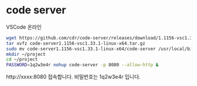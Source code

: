 # code server

VSCode 온라인

```sh
wget https://github.com/cdr/code-server/releases/download/1.1156-vsc1.33.1/code-server1.1156-vsc1.33.1-linux-x64.tar.gz
tar xvfz code-server1.1156-vsc1.33.1-linux-x64.tar.gz
sudo mv code-server1.1156-vsc1.33.1-linux-x64/code-server /usr/local/bin
mkdir ~/project
cd ~/project
PASSWORD=1q2w3e4r nohup code-server -p 8080 --allow-http &
```

http://xxxx:8080 접속합니다. 비밀번호는 1q2w3e4r 입니다.
